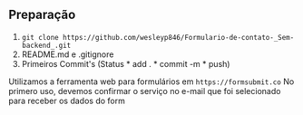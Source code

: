 ## Preparação
1. `git clone https://github.com/wesleyp846/Formulario-de-contato-_Sem-backend_.git`
2. README.md e .gitignore
3. Primeiros Commit's (Status * add . * commit -m * push)

Utilizamos a ferramenta web para formulários em `https://formsubmit.co`
No primero uso, devemos confirmar o serviço no e-mail que foi selecionado para receber os dados do form
